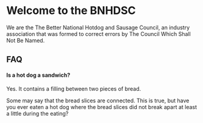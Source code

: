 # Welcome to the BNHDSC

We are the The Better National Hotdog and Sausage Council, an industry association that was formed to correct errors by The Council Which Shall Not Be Named.

## FAQ

#### Is a hot dog a sandwich?

Yes. It contains a filling between two pieces of bread.

Some may say that the bread slices are connected. This is true, but have you ever eaten a hot dog where the bread slices did not break apart at least a little during the eating?
